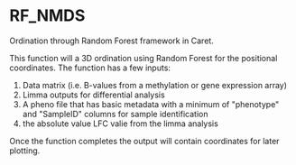 # RF_NMDS
 Ordination through Random Forest framework in Caret.

 This function will a 3D ordination using Random Forest for the positional coordinates. The function has a few inputs:
  1) Data matrix (i.e. B-values from a methylation or gene expression array)
  2) Limma outputs for differential analysis
  3) A pheno file that has basic metadata with a minimum of "phenotype" and "SampleID" columns for sample identification
  4) the absolute value LFC valie from the limma analysis

 Once the function completes the output will contain coordinates for later plotting.
